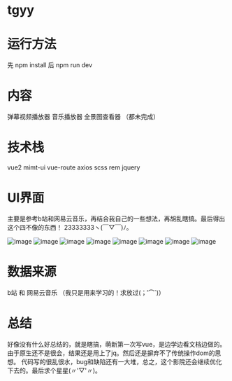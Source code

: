 # tgyy 

# 运行方法
先 npm install
后 npm run dev


# 内容
弹幕视频播放器
音乐播放器
全景图查看器
（都未完成）



# 技术栈
vue2 mimt-ui vue-route axios scss rem jquery 



# UI界面
主要是参考b站和网易云音乐，再结合我自己的一些想法，再胡乱瞎搞。最后得出这个四不像的东西！ 23333333ヽ(￣▽￣)ﾉ。

![image](https://github.com/lululuting/pic/raw/master/preview/QQ截图20171010181258.png)
![image](https://github.com/lululuting/pic/raw/master/preview/QQ截图20171010181311.png)
![image](https://github.com/lululuting/pic/raw/master/preview/QQ截图20171010173205.png)
![image](https://github.com/lululuting/pic/raw/master/preview/QQ截图20171010173145.png)
![image](https://github.com/lululuting/pic/raw/master/preview/QQ截图20171010172424.png)
![image](https://github.com/lululuting/pic/raw/master/preview/QQ截图20171010172649.png)
![image](https://github.com/lululuting/pic/raw/master/preview/QQ截图20171010172718.png)
![image](https://github.com/lululuting/pic/raw/master/preview/QQ截图20171010172751.png)



# 数据来源
b站 和 网易云音乐
（我只是用来学习的！求放过(；′⌒`)）



# 总结
好像没有什么好总结的，就是瞎搞，萌新第一次写vue，是边学边看文档边做的。由于原生还不是很会，结果还是用上了jq。然后还是摒弃不了传统操作dom的思想。
代码写的很乱很水，bug和缺陷还有一大堆，总之，这个影院还会继续优化下去的。最后求个星星(〃'▽'〃)。

